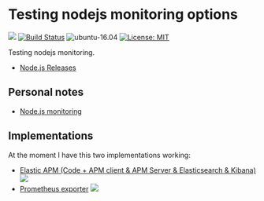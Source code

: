 # Testing nodejs monitoring options

![](https://img.shields.io/maintenance/yes/2019.svg)
[![Build Status](https://travis-ci.org/jecnua/monitor-nodejs.svg?branch=master)](https://travis-ci.org/jecnua/monitor-nodejs)
![ubuntu-16.04](https://img.shields.io/badge/ubuntu-18.04-green.svg)
[![License: MIT](https://img.shields.io/badge/license-MIT-yellow.svg)](https://opensource.org/licenses/MIT)

Testing nodejs monitoring.

- [Node.js Releases](https://github.com/nodejs/Release)

## Personal notes

 - [Node.js monitoring](https://go-talks.appspot.com/github.com/jecnua/notes-presentations/notes/observability/monitoring_and_alerting/nodejs/01-nodejs_monitoring.article)

## Implementations

At the moment I have this two implementations working:

- [Elastic APM (Code + APM client & APM Server & Elasticsearch & Kibana)](./elasticsearch) ![](https://img.shields.io/maintenance/yes/2019.svg)
- [Prometheus exporter](./prometheus) ![](https://img.shields.io/maintenance/yes/2018.svg)
